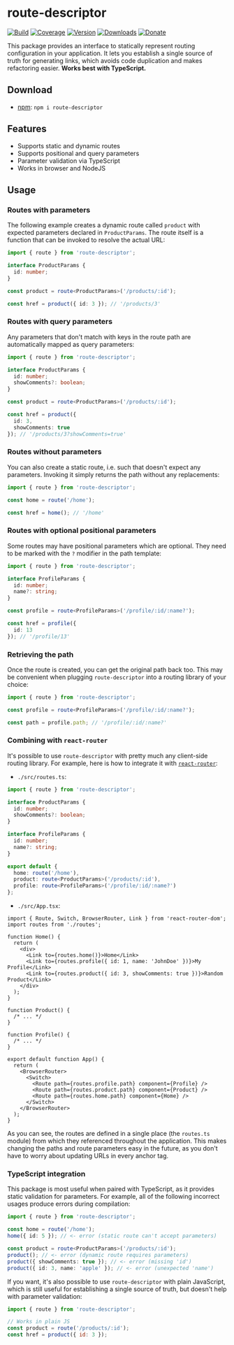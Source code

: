 # route-descriptor

[![Build](https://github.com/Tyrrrz/route-descriptor/workflows/CI/badge.svg?branch=master)](https://github.com/Tyrrrz/route-descriptor/actions)
[![Coverage](https://codecov.io/gh/Tyrrrz/route-descriptor/branch/master/graph/badge.svg)](https://codecov.io/gh/Tyrrrz/route-descriptor)
[![Version](https://img.shields.io/npm/v/route-descriptor.svg)](http://npmjs.com/package/route-descriptor)
[![Downloads](https://img.shields.io/npm/dm/route-descriptor.svg)](http://npmjs.com/package/route-descriptor)
[![Donate](https://img.shields.io/badge/donate-$$$-purple.svg)](https://tyrrrz.me/donate)

This package provides an interface to statically represent routing configuration in your application. It lets you establish a single source of truth for generating links, which avoids code duplication and makes refactoring easier. **Works best with TypeScript.**

## Download

- [npm](http://npmjs.com/package/route-descriptor): `npm i route-descriptor`

## Features

- Supports static and dynamic routes
- Supports positional and query parameters
- Parameter validation via TypeScript
- Works in browser and NodeJS

## Usage

### Routes with parameters

The following example creates a dynamic route called `product` with expected parameters declared in `ProductParams`. The route itself is a function that can be invoked to resolve the actual URL:

```ts
import { route } from 'route-descriptor';

interface ProductParams {
  id: number;
}

const product = route<ProductParams>('/products/:id');

const href = product({ id: 3 }); // '/products/3'
```

### Routes with query parameters

Any parameters that don't match with keys in the route path are automatically mapped as query parameters:

```ts
import { route } from 'route-descriptor';

interface ProductParams {
  id: number;
  showComments?: boolean;
}

const product = route<ProductParams>('/products/:id');

const href = product({
  id: 3,
  showComments: true
}); // '/products/3?showComments=true'
```

### Routes without parameters

You can also create a static route, i.e. such that doesn't expect any parameters. Invoking it simply returns the path without any replacements:

```ts
import { route } from 'route-descriptor';

const home = route('/home');

const href = home(); // '/home'
```

### Routes with optional positional parameters

Some routes may have positional parameters which are optional. They need to be marked with the `?` modifier in the path template:

```ts
import { route } from 'route-descriptor';

interface ProfileParams {
  id: number;
  name?: string;
}

const profile = route<ProfileParams>('/profile/:id/:name?');

const href = profile({
  id: 13
}); // '/profile/13'
```

### Retrieving the path

Once the route is created, you can get the original path back too. This may be convenient when plugging `route-descriptor` into a routing library of your choice:

```ts
import { route } from 'route-descriptor';

const profile = route<ProfileParams>('/profile/:id/:name?');

const path = profile.path; // '/profile/:id/:name?'
```

### Combining with `react-router`

It's possible to use `route-descriptor` with pretty much any client-side routing library. For example, here is how to integrate it with [`react-router`](https://github.com/ReactTraining/react-router):

- `./src/routes.ts`:

```ts
import { route } from 'route-descriptor';

interface ProductParams {
  id: number;
  showComments?: boolean;
}

interface ProfileParams {
  id: number;
  name?: string;
}

export default {
  home: route('/home'),
  product: route<ProductParams>('/products/:id'),
  profile: route<ProfileParams>('/profile/:id/:name?')
};
```

- `./src/App.tsx`:

```tsx
import { Route, Switch, BrowserRouter, Link } from 'react-router-dom';
import routes from './routes';

function Home() {
  return (
    <div>
      <Link to={routes.home()}>Home</Link>
      <Link to={routes.profile({ id: 1, name: 'JohnDoe' })}>My Profile</Link>
      <Link to={routes.product({ id: 3, showComments: true })}>Random Product</Link>
    </div>
  );
}

function Product() {
  /* ... */
}

function Profile() {
  /* ... */
}

export default function App() {
  return (
    <BrowserRouter>
      <Switch>
        <Route path={routes.profile.path} component={Profile} />
        <Route path={routes.product.path} component={Product} />
        <Route path={routes.home.path} component={Home} />
      </Switch>
    </BrowserRouter>
  );
}
```

As you can see, the routes are defined in a single place (the `routes.ts` module) from which they referenced throughout the application. This makes changing the paths and route parameters easy in the future, as you don't have to worry about updating URLs in every anchor tag.

### TypeScript integration

This package is most useful when paired with TypeScript, as it provides static validation for parameters. For example, all of the following incorrect usages produce errors during compilation:

```ts
import { route } from 'route-descriptor';

const home = route('/home');
home({ id: 5 }); // <- error (static route can't accept parameters)

const product = route<ProductParams>('/products/:id');
product(); // <- error (dynamic route requires parameters)
product({ showComments: true }); // <- error (missing 'id')
product({ id: 3, name: 'apple' }); // <- error (unexpected 'name')
```

If you want, it's also possible to use `route-descriptor` with plain JavaScript, which is still useful for establishing a single source of truth, but doesn't help with parameter validation:

```js
import { route } from 'route-descriptor';

// Works in plain JS
const product = route('/products/:id');
const href = product({ id: 3 });
```
